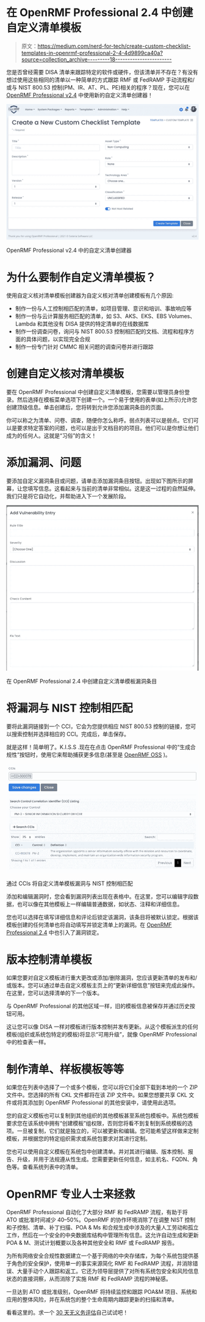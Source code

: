 # 在 OpenRMF Professional 2.4 中创建自定义清单模板

> 原文：<https://medium.com/nerd-for-tech/create-custom-checklist-templates-in-openrmf-professional-2-4-4d9899ca40a?source=collection_archive---------18----------------------->

您是否曾经需要 DISA 清单来跟踪特定的软件或硬件，但该清单并不存在？有没有想过使用这些相同的清单以一种简单的方式跟踪 RMF 或 FedRAMP 手动流程和/或与 NIST 800.53 控制(PM、IR、AT、PL、PE)相关的程序？现在，您可以在 [OpenRMF Professional v2.4](https://www.soteriasoft.com/products/openrmf-professional.html) 中使用新的自定义清单创建器！

![](img/cad1e7724e42f3e9ce421569642c6752.png)

OpenRMF Professional v2.4 中的自定义清单创建器

# 为什么要制作自定义清单模板？

使用自定义核对清单模板创建器为自定义核对清单创建模板有几个原因:

*   制作一份与人工控制相匹配的清单，如项目管理、意识和培训、事故响应等
*   制作一份与云计算服务相匹配的清单，如 S3、AKS、EKS、EBS Volumes、Lambda 和其他没有 DISA 提供的特定清单的在线数据库
*   制作一份调查问卷，询问与 NIST 800.53 控制相匹配的文档、流程和程序方面的具体问题，以实现完全合规
*   制作一份专门针对 CMMC 相关问题的调查问卷并进行跟踪

# 创建自定义核对清单模板

要在 OpenRMF Professional 中创建自定义清单模板，您需要以管理员身份登录。然后选择在模板菜单选项下创建一个。一个易于使用的表单(如上所示)允许您创建顶级信息。单击创建后，您将转到允许您添加漏洞条目的页面。

你可以称之为清单、问卷、调查，随便你怎么称呼。弱点列表可以是弱点。它们可以是要求特定答案的问题，也可以是出于文档目的的项目。他们可以是你想让他们成为的任何人。这就是“习俗”的含义！

# 添加漏洞、问题

要添加自定义漏洞条目或问题，请单击添加漏洞条目按钮。出现如下图所示的屏幕，让您填写信息。这看起来与当前的清单非常相似。这是这一过程的自然延伸。我们只是将它自动化，并帮助进入下一个发展阶段。

![](img/daf1d47cc370d78c3d6e48d54f4d78e8.png)

在 OpenRMF Professional 2.4 中创建自定义清单模板漏洞条目

# 将漏洞与 NIST 控制相匹配

要将此漏洞链接到一个 CCI，它会为您提供相应 NIST 800.53 控制的链接，您可以搜索控制并选择相应的 CCI。完成后，单击保存。

就是这样！简单明了。K.I.S.S .现在在点击 OpenRMF Professional 中的“生成合规性”按钮时，使用它来帮助捕获更多信息(甚至是 [OpenRMF OSS](https://www.openrmf.io/) )。

![](img/8f16511680bce7b64eb4120c37bdaf78.png)

通过 CCIs 将自定义清单模板漏洞与 NIST 控制相匹配

添加和编辑漏洞时，您会看到漏洞列表出现在表格中。在这里，您可以编辑字段数据，也可以像在其他模板上一样编辑普通数据，如状态、注释和详细信息。

您也可以选择在填写详细信息和评论后锁定该漏洞，该条目将被默认锁定。根据该模板创建的任何清单也将自动填写并锁定清单上的漏洞。在 [OpenRMF Professional 2.4](https://www.soteriasoft.com/products/openrmf-professional.html) 中也引入了漏洞锁定。

# 版本控制清单模板

如果您要对自定义模板进行重大更改或添加/删除漏洞，您应该更新清单的发布和/或版本。您可以通过单击自定义模板主页上的“更新详细信息”按钮来完成此操作。在这里，您可以选择清单的下一个版本。

与 OpenRMF Professional 的其他区域一样，旧的模板信息被保存并通过历史按钮可用。

这让您可以像 DISA 一样对模板进行版本控制并发布更新。从这个模板派生的任何模板(组织或系统包特定的模板)将显示“可用升级”，就像 OpenRMF Professional 中的检查表一样。

# 制作清单、样板模板等等

如果您在列表中选择了一个或多个模板，您可以将它们全部下载到本地的一个 ZIP 文件中。您选择的所有 CKL 文件都将在该 ZIP 文件中。如果您想要共享 CKL 文件或将其添加到 OpenRMF Professional 的其他安装中，请使用此选项。

您的自定义模板也可以复制到其他组织的其他模板甚至系统包模板中。系统包模板要求您在该系统中拥有“创建模板”组权限，否则您将看不到复制到系统模板的选项。一旦被复制，它们就是独立的，可以被更新和编辑。您可能希望这样做来定制模板，并根据您的特定组织需求或系统包要求对其进行定制。

您也可以使用自定义模板在系统包中创建清单。并对其进行编辑、版本控制、报告、升级，并用于法规遵从性生成。您需要更新任何信息，如主机名、FQDN、角色等。查看系统列表中的清单。

# OpenRMF 专业人士来拯救

OpenRMF Professional 自动化了大部分 RMF 和 FedRAMP 流程，有助于将 ATO 或批准时间减少 40–50%。OpenRMF 的协作环境消除了在调整 NIST 控制和子控制、清单、补丁扫描、POA & Ms 和合规生成中涉及的大量人工劳动和孤立工作，然后在一个安全的中央数据库结构中管理所有信息。这允许自动生成和更新 POA & M、测试计划概要以及各种其他安全和 RMF 或 FedRAMP 报告。

为所有网络安全合规性数据建立一个基于网络的中央存储库，为每个系统包提供基于角色的安全保护，使用单一的事实来源简化 RMF 和 FedRAMP 流程，并消除错误、大量手动个人跟踪和返工。它还为领导层提供了对所有系统包安全和风险信息状态的直接洞察，从而消除了实施 RMF 和 FedRAMP 流程的神秘感。

一旦达到 ATO 或批准级别，OpenRMF 将持续监控和跟踪 POA&M 项目、系统和应用的整体风险，并在系统包的整个生命周期内跟踪更新的扫描和清单。

看看这里的。求一个 [30 天无义务评估](https://www.soteriasoft.com/contact.html#contactform)自己试试吧！